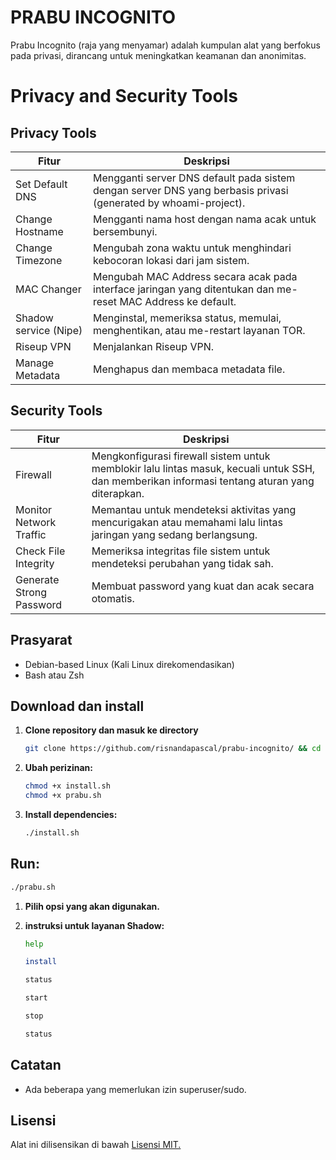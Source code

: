# PRABU INCOGNITO

Prabu Incognito (raja yang menyamar) adalah kumpulan alat yang berfokus pada privasi, dirancang untuk meningkatkan keamanan dan anonimitas. 

# Privacy and Security Tools

## Privacy Tools
| Fitur                    | Deskripsi                                                                                                       |
|--------------------------|-----------------------------------------------------------------------------------------------------------------|
| Set Default DNS          | Mengganti server DNS default pada sistem dengan server DNS yang berbasis privasi (generated by whoami-project). |
| Change Hostname          | Mengganti nama host dengan nama acak untuk bersembunyi.                                                         |
| Change Timezone          | Mengubah zona waktu untuk menghindari kebocoran lokasi dari jam sistem.                                         |
| MAC Changer              | Mengubah MAC Address secara acak pada interface jaringan yang ditentukan dan me-reset MAC Address ke default.    |
| Shadow service (Nipe)    | Menginstal, memeriksa status, memulai, menghentikan, atau me-restart layanan TOR.                              |
| Riseup VPN               | Menjalankan Riseup VPN.                                                                                        |
| Manage Metadata          | Menghapus dan membaca metadata file.                                                                            |

## Security Tools
| Fitur                    | Deskripsi                                                                                                       |
|--------------------------|-----------------------------------------------------------------------------------------------------------------|
| Firewall                 | Mengkonfigurasi firewall sistem untuk memblokir lalu lintas masuk, kecuali untuk SSH, dan memberikan informasi tentang aturan yang diterapkan. |
| Monitor Network Traffic  | Memantau untuk mendeteksi aktivitas yang mencurigakan atau memahami lalu lintas jaringan yang sedang berlangsung. |
| Check File Integrity     | Memeriksa integritas file sistem untuk mendeteksi perubahan yang tidak sah.                                      |
| Generate Strong Password       | Membuat password yang kuat dan acak secara otomatis.                                                            |


## Prasyarat

- Debian-based Linux (Kali Linux direkomendasikan)
- Bash atau Zsh

## Download dan install

1. **Clone repository dan masuk ke directory**
   ```bash
   git clone https://github.com/risnandapascal/prabu-incognito/ && cd prabu-incognito
   ```
3. **Ubah perizinan:**
   ```bash
   chmod +x install.sh
   chmod +x prabu.sh
   ```
4. **Install dependencies:**
   ```bash
   ./install.sh
   ```
## Run:
   ```bash
   ./prabu.sh
   ```
1. **Pilih opsi yang akan digunakan.**

2. **instruksi untuk layanan Shadow:**
   ```bash
   help
   ```
   ```bash
   install
   ```
   ```bash
   status
   ```
   ```bash
   start
   ```
   ```bash
   stop
   ```
   ```bash
   status
   ```

## Catatan
- Ada beberapa yang memerlukan izin superuser/sudo.

## Lisensi
Alat ini dilisensikan di bawah  <a href="LICENSE.md">Lisensi MIT.</a>